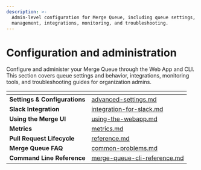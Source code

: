 ```yaml
---
description: >-
  Admin-level configuration for Merge Queue, including queue settings, state
  management, integrations, monitoring, and troubleshooting.
---
```


# Configuration and administration

Configure and administer your Merge Queue through the Web App and CLI. This section covers queue settings and behavior, integrations, monitoring tools, and troubleshooting guides for organization admins.

<table data-view="cards"><thead><tr><th></th><th data-hidden data-card-target data-type="content-ref"></th></tr></thead><tbody><tr><td><strong>Settings &#x26; Configurations</strong></td><td><a href="advanced-settings.md">advanced-settings.md</a></td></tr><tr><td><strong>Slack Integration</strong></td><td><a href="integration-for-slack.md">integration-for-slack.md</a></td></tr><tr><td><strong>Using the Merge UI</strong></td><td><a href="using-the-webapp.md">using-the-webapp.md</a></td></tr><tr><td><strong>Metrics</strong></td><td><a href="metrics.md">metrics.md</a></td></tr><tr><td><strong>Pull Request Lifecycle</strong></td><td><a href="reference.md">reference.md</a></td></tr><tr><td><strong>Merge Queue FAQ</strong></td><td><a href="common-problems.md">common-problems.md</a></td></tr><tr><td><strong>Command Line Reference</strong></td><td><a href="merge-queue-cli-reference.md">merge-queue-cli-reference.md</a></td></tr></tbody></table>
